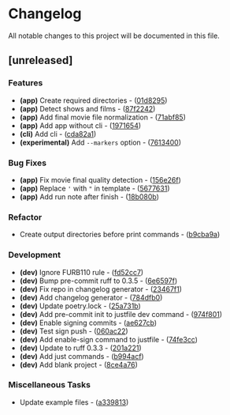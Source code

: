 # Changelog

All notable changes to this project will be documented in this file.

## [unreleased]

### Features

- **(app)** Create required directories - ([01d8295](https://github.com/pythoninja/easybrake-ng/commit/01d829578867c3daefa7f9809ece6019535dffe5))
- **(app)** Detect shows and films - ([87f2242](https://github.com/pythoninja/easybrake-ng/commit/87f224259fdfaeb68755d69b11035cc7e69c11c7))
- **(app)** Add final movie file normalization - ([71abf85](https://github.com/pythoninja/easybrake-ng/commit/71abf8566e15d5607b981ed834408e8d35f06f7a))
- **(app)** Add app without cli - ([1971654](https://github.com/pythoninja/easybrake-ng/commit/1971654721d59f1545219fe7044755fecd07c3fa))
- **(cli)** Add cli - ([cda82a1](https://github.com/pythoninja/easybrake-ng/commit/cda82a14f58062da51f4209a8f9f3eb9d2658a39))
- **(experimental)** Add `--markers` option - ([7613400](https://github.com/pythoninja/easybrake-ng/commit/7613400215cb00d3efef46be7ceb77d47f4d164f))

### Bug Fixes

- **(app)** Fix movie final quality detection - ([156e26f](https://github.com/pythoninja/easybrake-ng/commit/156e26f35454302085210f1a83ede99507e62155))
- **(app)** Replace `'` with `"` in template - ([5677631](https://github.com/pythoninja/easybrake-ng/commit/567763106233ee70e2f7d7b04e86a0456e4f661a))
- **(app)** Add run note after finish - ([18b080b](https://github.com/pythoninja/easybrake-ng/commit/18b080b86c2f128162ac51c7d236394f792d0281))

### Refactor

- Create output directories before print commands - ([b9cba9a](https://github.com/pythoninja/easybrake-ng/commit/b9cba9ae80a62842fad6244319de7361d5530360))

### Development

- **(dev)** Ignore FURB110 rule - ([fd52cc7](https://github.com/pythoninja/easybrake-ng/commit/fd52cc7fa5f47ae1cb62030f540bc6d9467c27fa))
- **(dev)** Bump pre-commit ruff to 0.3.5 - ([6e6597f](https://github.com/pythoninja/easybrake-ng/commit/6e6597fa06482253fef6c8432410172e3ed133f4))
- **(dev)** Fix repo in changelog generator - ([23467f1](https://github.com/pythoninja/easybrake-ng/commit/23467f16d92fdaff18bd1a006254eefcf8fa7016))
- **(dev)** Add changelog generator - ([784dfb0](https://github.com/pythoninja/easybrake-ng/commit/784dfb09737f64d20b2db604969d7bde49c64190))
- **(dev)** Update poetry.lock - ([25a731b](https://github.com/pythoninja/easybrake-ng/commit/25a731b0492d8a0de7c724b634e1a25820727a29))
- **(dev)** Add pre-commit init to justfile dev command - ([974f801](https://github.com/pythoninja/easybrake-ng/commit/974f801b70948a40a65697cfc6c2eb0308a763fa))
- **(dev)** Enable signing commits - ([ae627cb](https://github.com/pythoninja/easybrake-ng/commit/ae627cbcee09bb3170230f2ffc0180390f8172c7))
- **(dev)** Test sign push - ([060ac22](https://github.com/pythoninja/easybrake-ng/commit/060ac22c8fcd31074c0718cf3061e21fca56c47b))
- **(dev)** Add enable-sign command to justfile - ([74fe3cc](https://github.com/pythoninja/easybrake-ng/commit/74fe3ccdf800a562a4ddab45f3a8e06fe0475e63))
- **(dev)** Update to ruff 0.3.3 - ([201a221](https://github.com/pythoninja/easybrake-ng/commit/201a221e9bfe0db579a05d93fdadb8b0474075a4))
- **(dev)** Add just commands - ([b994acf](https://github.com/pythoninja/easybrake-ng/commit/b994acfb759e3e6deedc52276ee7b64259526bac))
- **(dev)** Add blank project - ([8ce4a76](https://github.com/pythoninja/easybrake-ng/commit/8ce4a763e519c8b4568c1d0b74d43d6c07717cdc))

### Miscellaneous Tasks

- Update example files - ([a339813](https://github.com/pythoninja/easybrake-ng/commit/a3398133b259eabdae7c877a9f25b31bf0508617))

<!-- generated by git-cliff -->
